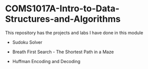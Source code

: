 # COMS1017A-Intro-to-Data-Structures-and-Algorithms

This repository has the projects and labs I have done in this module

* Sudoku Solver

* Breath First Search - The Shortest Path in a Maze 

* Huffman Encoding and Decoding

